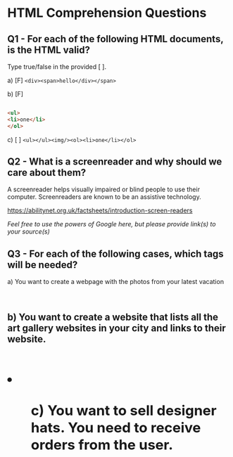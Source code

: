 # HTML Comprehension Questions

## Q1 - For each of the following HTML documents, is the HTML valid?

Type true/false in the provided [ ].

a) [F] `<div><span>hello</div></span>`

b) [F]

```html and 

<ul>
<li>one</li>
</ol>
```

c) [ ] `<ul></ul><img/><ol><li>one</li></ol>`

## Q2 - What is a screenreader and why should we care about them?

A screenreader helps visually impaired or blind people to use their computer. Screenreaders are known to be an assistive technology.

https://abilitynet.org.uk/factsheets/introduction-screen-readers


_Feel free to use the powers of Google here, but please provide link(s) to your source(s)_

## Q3 - For each of the following cases, which tags will be needed?

a) You want to create a webpage with the photos from your latest vacation 

<body> <h1> <h2> <p> <img>

b) You want to create a website that lists all the art gallery websites in your city and links to their website.

<body> <div> <h1> <h2> <p> <li> <ol> <a> <img> 

c) You want to sell designer hats. You need to receive orders from the user.

<div> <head> <body> <script> <form>

Via: inspect and elements

Gucci website:
https://www.gucci.com/ca/en/pr/women/handbags/shoulder-bags-for-women/chain-bags-for-women/gg-marmont-matelasse-shoulder-bag-p-443497DTDIT5729?_gl=1*mm78l1*_up*MQ..&gclid=Cj0KCQjwqKuKBhCxARIsACf4XuGgiyNuGhF1VBLRg1EfKwSbF4Qo7BUNr39zkOOajx0TTVTMksGvXlYaAvurEALw_wcB

<form> as found on the Nike website:
https://gs-checkout.nike.com/buy/ca/en-ca/S0FBQUFBRW9BTmYvbEp4Njh3bENQTTJMSEIxaHI4K0E4TXdMVkZCSi9ZK1J5dWtic29Da3h2REZFbkQxZ2w2bm9nPT01#guest-landing


## Q4 - Can a `button` be a child of a `button`? Explain your reasoning

It can contain child elements but in the phrasing of it according to Stack Overflow claims) 

https://stackoverflow.com/questions/39386497/can-i-nest-button-inside-another-button


## Q5 - What is the most generic tag you can use?

<div>

## Q6 - What do the following achronyms stand for?

a) `a` anchor

b) `ol` ordered list

c) `ul` unordered (bulleted) list

d) `li` list

e) `tr` table row

f) `th` table header cells

g) `td` table data cells

## Q7 - Usually, `td` elements are children of what kind of elements?

tr

## Q8 - What is the difference between td and th?

The difference is that the td is data that is contained within the table and th is the header for a table

## Q9 - Which tag makes the text appear bigger: h1 or h3?

<h1>

## Q10 - In which situation can you use self closing tags?

When an element doesn't have any children (for example, for an image)

## Q11 - What is autofilling and why is it important?

Autofilling is when you try to fill in a form and it automatically completes it. It's important because it makes it more accessible for disabled people like the visually impaired, people who have ADD, reduced mobility, etc.

W3 schools:
https://www.w3schools.com/accessibility/accessibility_autocomplete.php

## Q12 - Which attributes are always present in an img element?

alt

## Q13 - Which attribute is always present for an anchor tag?

href
